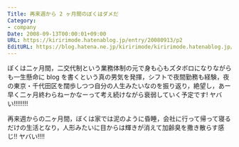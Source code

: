 ```yaml
---
Title: 再来週から 2 ヶ月間のぼくはダメだ
Category:
- company
Date: 2008-09-13T00:00:01+09:00
URL: https://kiririmode.hatenablog.jp/entry/20080913/p2
EditURL: https://blog.hatena.ne.jp/kiririmode/kiririmode.hatenablog.jp/atom/entry/8454420450078214206
---
```



ぼくは二ヶ月間，二交代制という業務体制の元で身も心もズタボロになりながらも一生懸命に blog を書くという真の男気を発揮，シフトで夜間勤務も経験，夜の東京・千代田区を闊歩しつつ自分の人生みたいなのを振り返り，絶望し，あー早く二ヶ月終わらねーかなーって考え続けながら衰弱していく予定です! ヤバい!!!!!!!!

再来週からの二ヶ月間，ぼくは家では泥のように昏睡，会社に行って帰って寝るだけの生活となり，人形みたいに目からは輝きが消えて加齢臭を撒き散らす感じ!! ヤバい!!!!

